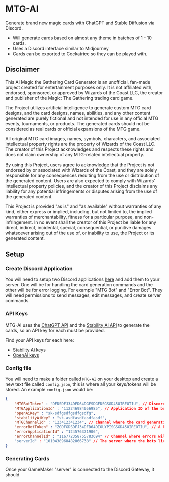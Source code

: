 # MTG-AI
Generate brand new magic cards with ChatGPT and Stable Diffusion via Discord.
- Will generate cards based on almost any theme in batches of 1 - 10 cards.
- Uses a Discord interface similar to Midjourney
- Cards can be exported to Cockatrice so they can be played with.

## Disclaimer
This AI Magic the Gathering Card Generator is an unofficial, fan-made project created for entertainment purposes only. It is not affiliated with, endorsed, sponsored, or approved by Wizards of the Coast LLC, the creator and publisher of the Magic: The Gathering trading card game.

The Project utilizes artificial intelligence to generate custom MTG card designs, and the card designs, names, abilities, and any other content generated are purely fictional and not intended for use in any official MTG events, tournaments, or products. The generated cards should not be considered as real cards or official expansions of the MTG game.

All original MTG card images, names, symbols, characters, and associated intellectual property rights are the property of Wizards of the Coast LLC. The creator of this Project acknowledges and respects these rights and does not claim ownership of any MTG-related intellectual property.

By using this Project, users agree to acknowledge that the Project is not endorsed by or associated with Wizards of the Coast, and they are solely responsible for any consequences resulting from the use or distribution of the generated content. Users are also expected to comply with Wizards' intellectual property policies, and the creator of this Project disclaims any liability for any potential infringements or disputes arising from the use of the generated content.

This Project is provided "as is" and "as available" without warranties of any kind, either express or implied, including, but not limited to, the implied warranties of merchantability, fitness for a particular purpose, and non-infringement. In no event shall the creator of this Project be liable for any direct, indirect, incidental, special, consequential, or punitive damages whatsoever arising out of the use of, or inability to use, the Project or its generated content.

## Setup
### Create Discord Application
You will need to setup two Discord applications [here](https://discord.com/developers/applications/) and add them to your server.
One will be for handling the card generation commands and the other will be for error logging. For example "MTG Bot" and "Error Bot".
They will need permissions to send messages, edit messages, and create server commands.

### API Keys
MTG-AI uses the [ChatGPT API]() and the [Stability Ai API]() to generate the cards, so an API key for each must be provided.

Find your API keys for each here:
- [Stability Ai keys](https://dreamstudio.ai/account)
- [OpenAi keys](https://platform.openai.com/account/api-keys)

### Config file 
You will need to make a folder called `MTG-AI` on your desktop and create a new text file called `config.json`, this is where all your keys/tokens will be stored.
An example `config.json` would be:
```json
{
    "MTGBotToken" : "DFDSDFJ34DFD64DGFSDGFDSGSGD45OIREOTIU", // Discord bot token of the bot handling the card generation
    "MTGApplicationId" : "112246984056985", // Application ID of the bot handling the card generation
    "openAiKey" : "sk-sdfgsdfgsdfgsdfg", 
    "stabilityAiKey" : "sk-asdfasdfasdfasdf",
    "MTGChannelId" : "123412341234", // Channel where the card generation will happen
    "errorBotToken" : "ZGDFGDSDFJ34DFD64DIOUYPISGSGD45OIREOTIU", // A bot whose job is to log errors
    "errorApplicationId" : "124576371906",
    "errorChannelId" : "116772358755783694" // Channel where errors will be logged
    "serverId" : "1010438968482866738" // The server where the bots live
}
```

### Generating Cards
Once your GameMaker "server" is connected to the Discord Gateway, it should 


